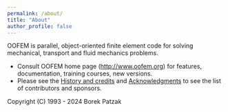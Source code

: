 ```yaml
---
permalink: /about/
title: "About"
author_profile: false
---
```

OOFEM is parallel, object-oriented finite element code for solving mechanical, transport and fluid mechanics problems.

* Consult OOFEM home page (http://www.oofem.org) for features, documentation, training courses, new versions.
* Please see the [History and credits](https://www.oofem.org/doku.php?id=en:credits) and [Acknowledgments](https://www.oofem.org/doku.php?id=en:funding) to see the list of contributors and sponsors.

Copyright (C) 1993 - 2024 Borek Patzak
